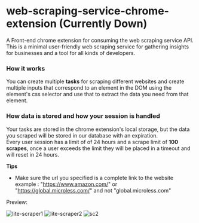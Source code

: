 # web-scraping-service-chrome-extension (Currently Down)
A Front-end chrome extension for consuming the web scraping service API. This is a minimal user-friendly web scraping service for gathering insights for businesses and a tool for all kinds of developers.

### How it works
You can create multiple **tasks** for scraping different websites and create multiple inputs that correspond to an element in the DOM using the element's css selector and use that to extract the data you need from that element.


### How data is stored and how your session is handled
Your tasks are stored in the chrome extension's local storage, but the data you scraped will be stored in our database with an expiration.  
Every user session has a limit of of 24 hours and a scrape limit of **100 scrapes**, once a user exceeds the limit they will be placed in a timeout and will reset in 24 hours.

**Tips**
- Make sure the url you specified is a complete link to the website
example : "https://www.amazon.com/" or "https://global.microless.com/" and not "global.microless.com"

Preview:

![lite-scraper1](https://github.com/Sty6x/lite-scraper-chrome-extension/assets/53662191/34d66baa-fcdb-4a39-a46c-e491fa97defa)
![lite-scraper2](https://github.com/Sty6x/lite-scraper-chrome-extension/assets/53662191/465765dc-ecb0-4402-8759-b29507585b76)
![sc2](https://github.com/Sty6x/lite-scraper-chrome-extension/assets/53662191/31ce09ae-d9b5-4408-b1a3-0f026ebf17da)



